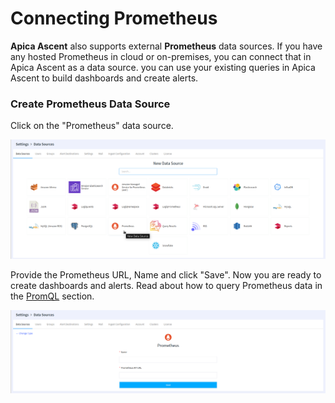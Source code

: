 # Connecting Prometheus

**Apica Ascent** also supports external **Prometheus** data sources. If you have any hosted Prometheus in cloud or on-premises, you can connect that in Apica Ascent as a data source. you can use your existing queries in Apica Ascent to build dashboards and create alerts.

### Create Prometheus Data Source

Click on the "Prometheus" data source.

![List of Datasources](<../../.gitbook/assets/image (303).png>)

Provide the Prometheus URL, Name and click "Save". Now you are ready to create dashboards and alerts. Read about how to query Prometheus data in the [PromQL](querying-data/) section.

![Adding a Prometheus Datasource](<../../.gitbook/assets/image (307).png>)
